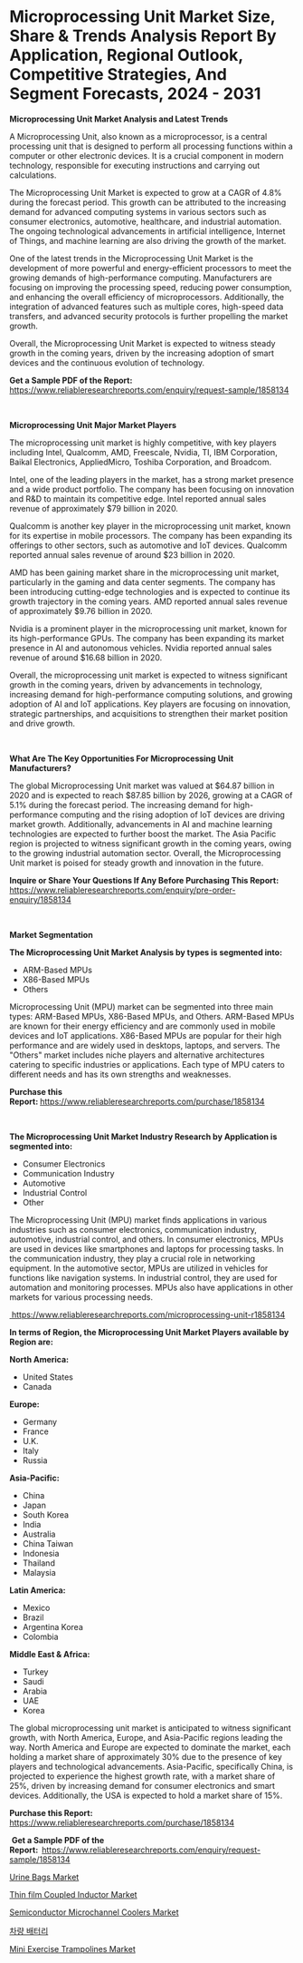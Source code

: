 <p><h1>Microprocessing Unit Market Size, Share & Trends Analysis Report By Application, Regional Outlook, Competitive Strategies, And Segment Forecasts, 2024 - 2031</h1></p><p><strong>Microprocessing Unit Market Analysis and Latest Trends</strong></p>
<p><p>A Microprocessing Unit, also known as a microprocessor, is a central processing unit that is designed to perform all processing functions within a computer or other electronic devices. It is a crucial component in modern technology, responsible for executing instructions and carrying out calculations.</p><p>The Microprocessing Unit Market is expected to grow at a CAGR of 4.8% during the forecast period. This growth can be attributed to the increasing demand for advanced computing systems in various sectors such as consumer electronics, automotive, healthcare, and industrial automation. The ongoing technological advancements in artificial intelligence, Internet of Things, and machine learning are also driving the growth of the market.</p><p>One of the latest trends in the Microprocessing Unit Market is the development of more powerful and energy-efficient processors to meet the growing demands of high-performance computing. Manufacturers are focusing on improving the processing speed, reducing power consumption, and enhancing the overall efficiency of microprocessors. Additionally, the integration of advanced features such as multiple cores, high-speed data transfers, and advanced security protocols is further propelling the market growth.</p><p>Overall, the Microprocessing Unit Market is expected to witness steady growth in the coming years, driven by the increasing adoption of smart devices and the continuous evolution of technology.</p></p>
<p><strong>Get a Sample PDF of the Report:&nbsp;</strong> <a href="https://www.reliableresearchreports.com/enquiry/request-sample/1858134">https://www.reliableresearchreports.com/enquiry/request-sample/1858134</a></p>
<p>&nbsp;</p>
<p><strong>Microprocessing Unit Major Market Players</strong></p>
<p><p>The microprocessing unit market is highly competitive, with key players including Intel, Qualcomm, AMD, Freescale, Nvidia, TI, IBM Corporation, Baikal Electronics, AppliedMicro, Toshiba Corporation, and Broadcom. </p><p>Intel, one of the leading players in the market, has a strong market presence and a wide product portfolio. The company has been focusing on innovation and R&D to maintain its competitive edge. Intel reported annual sales revenue of approximately $79 billion in 2020.</p><p>Qualcomm is another key player in the microprocessing unit market, known for its expertise in mobile processors. The company has been expanding its offerings to other sectors, such as automotive and IoT devices. Qualcomm reported annual sales revenue of around $23 billion in 2020.</p><p>AMD has been gaining market share in the microprocessing unit market, particularly in the gaming and data center segments. The company has been introducing cutting-edge technologies and is expected to continue its growth trajectory in the coming years. AMD reported annual sales revenue of approximately $9.76 billion in 2020.</p><p>Nvidia is a prominent player in the microprocessing unit market, known for its high-performance GPUs. The company has been expanding its market presence in AI and autonomous vehicles. Nvidia reported annual sales revenue of around $16.68 billion in 2020.</p><p>Overall, the microprocessing unit market is expected to witness significant growth in the coming years, driven by advancements in technology, increasing demand for high-performance computing solutions, and growing adoption of AI and IoT applications. Key players are focusing on innovation, strategic partnerships, and acquisitions to strengthen their market position and drive growth.</p></p>
<p>&nbsp;</p>
<p><strong>What Are The Key Opportunities For Microprocessing Unit Manufacturers?</strong></p>
<p><p>The global Microprocessing Unit market was valued at $64.87 billion in 2020 and is expected to reach $87.85 billion by 2026, growing at a CAGR of 5.1% during the forecast period. The increasing demand for high-performance computing and the rising adoption of IoT devices are driving market growth. Additionally, advancements in AI and machine learning technologies are expected to further boost the market. The Asia Pacific region is projected to witness significant growth in the coming years, owing to the growing industrial automation sector. Overall, the Microprocessing Unit market is poised for steady growth and innovation in the future.</p></p>
<p><strong>Inquire or Share Your Questions If Any Before Purchasing This Report:</strong> <a href="https://www.reliableresearchreports.com/enquiry/pre-order-enquiry/1858134">https://www.reliableresearchreports.com/enquiry/pre-order-enquiry/1858134</a></p>
<p>&nbsp;</p>
<p><strong>Market Segmentation</strong></p>
<p><strong>The Microprocessing Unit Market Analysis by types is segmented into:</strong></p>
<p><ul><li>ARM-Based MPUs</li><li>X86-Based MPUs</li><li>Others</li></ul></p>
<p><p>Microprocessing Unit (MPU) market can be segmented into three main types: ARM-Based MPUs, X86-Based MPUs, and Others. ARM-Based MPUs are known for their energy efficiency and are commonly used in mobile devices and IoT applications. X86-Based MPUs are popular for their high performance and are widely used in desktops, laptops, and servers. The "Others" market includes niche players and alternative architectures catering to specific industries or applications. Each type of MPU caters to different needs and has its own strengths and weaknesses.</p></p>
<p><strong>Purchase this Report:&nbsp;</strong><a href="https://www.reliableresearchreports.com/purchase/1858134">https://www.reliableresearchreports.com/purchase/1858134</a></p>
<p>&nbsp;</p>
<p><strong>The Microprocessing Unit Market Industry Research by Application is segmented into:</strong></p>
<p><ul><li>Consumer Electronics</li><li>Communication Industry</li><li>Automotive</li><li>Industrial Control</li><li>Other</li></ul></p>
<p><p>The Microprocessing Unit (MPU) market finds applications in various industries such as consumer electronics, communication industry, automotive, industrial control, and others. In consumer electronics, MPUs are used in devices like smartphones and laptops for processing tasks. In the communication industry, they play a crucial role in networking equipment. In the automotive sector, MPUs are utilized in vehicles for functions like navigation systems. In industrial control, they are used for automation and monitoring processes. MPUs also have applications in other markets for various processing needs.</p></p>
<p><a href="https://www.reliableresearchreports.com/microprocessing-unit-r1858134">&nbsp;https://www.reliableresearchreports.com/microprocessing-unit-r1858134</a></p>
<p><strong>In terms of Region, the Microprocessing Unit Market Players available by Region are:</strong></p>
<p>
    <p> <strong> North America: </strong>
        <ul>
            <li>United States</li>
            <li>Canada</li>
        </ul>
        </p> 
    <p> <strong> Europe: </strong>
        <ul>
            <li>Germany</li>
            <li>France</li>
            <li>U.K.</li>
            <li>Italy</li>
            <li>Russia</li>
        </ul>
        </p> 
    <p> <strong> Asia-Pacific: </strong>
        <ul>
            <li>China</li>
            <li>Japan</li>
            <li>South Korea</li>
            <li>India</li>
            <li>Australia</li>
            <li>China Taiwan</li>
            <li>Indonesia</li>
            <li>Thailand</li>
            <li>Malaysia</li>
        </ul>
        </p> 
    <p> <strong> Latin America: </strong>
        <ul>
            <li>Mexico</li>
            <li>Brazil</li>
            <li>Argentina Korea</li>
            <li>Colombia</li>
        </ul>
        </p> 
    <p> <strong> Middle East & Africa: </strong>
        <ul>
            <li>Turkey</li>
            <li>Saudi</li>
            <li>Arabia</li>
            <li>UAE</li>
            <li>Korea</li>
        </ul>
    </p>
    </p>
<p><p>The global microprocessing unit market is anticipated to witness significant growth, with North America, Europe, and Asia-Pacific regions leading the way. North America and Europe are expected to dominate the market, each holding a market share of approximately 30% due to the presence of key players and technological advancements. Asia-Pacific, specifically China, is projected to experience the highest growth rate, with a market share of 25%, driven by increasing demand for consumer electronics and smart devices. Additionally, the USA is expected to hold a market share of 15%.</p></p>
<p><strong>Purchase this Report: </strong><a href="https://www.reliableresearchreports.com/purchase/1858134">https://www.reliableresearchreports.com/purchase/1858134</a></p>
<p>&nbsp;<strong>Get a Sample PDF of the Report:&nbsp;&nbsp;</strong><a href="https://www.reliableresearchreports.com/enquiry/request-sample/1858134">https://www.reliableresearchreports.com/enquiry/request-sample/1858134</a></p>
<p><strong></strong></p>
<p><p><a href="https://github.com/shahriarnajimjoy333/Market-Research-Report-List-1/blob/main/urine-bags-market.md">Urine Bags Market</a></p><p><a href="https://medium.com/@rebecca.smith5467/thin-film-coupled-inductor-market-size-by-type-low-frequency-core-high-frequency-core-by-product-4ff7786776a0">Thin film Coupled Inductor Market</a></p><p><a href="https://medium.com/@kair.irfan6/evaluating-global-semiconductor-microchannel-coolers-market-trends-and-growth-opportunities-by-06ca1a453671">Semiconductor Microchannel Coolers Market</a></p><p><a href="https://medium.com/@kelvinfeenrey98677/%EC%B0%A8%EB%9F%89-%EB%B0%B0%ED%84%B0%EB%A6%AC-%EC%8B%9C%EC%9E%A5-2024%EB%85%84%EB%B6%80%ED%84%B0-2031%EB%85%84%EA%B9%8C%EC%A7%80%EC%9D%98-%EA%B8%80%EB%A1%9C%EB%B2%8C-%EC%8B%9C%EC%9E%A5-%EC%A0%84%EB%A7%9D-%EB%B0%8F-%ED%8C%90%EB%A7%A4-%EB%8F%99%ED%96%A5-5bdc80d0ca06">차량 배터리</a></p><p><a href="https://github.com/emnqcawl19/Market-Research-Report-List-1/blob/main/mini-exercise-trampolines-market.md">Mini Exercise Trampolines Market</a></p></p>